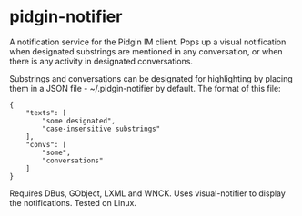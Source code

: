 pidgin-notifier
===============

A notification service for the Pidgin IM client. Pops up a visual notification
when designated substrings are mentioned in any conversation, or when there is
any activity in designated conversations.

Substrings and conversations can be designated for highlighting by placing them
in a JSON file - ~/.pidgin-notifier by default. The format of this file:

    {
        "texts": [
            "some designated",
            "case-insensitive substrings"
        ],
        "convs": [
            "some",
            "conversations"
        ]
    }

Requires DBus, GObject, LXML and WNCK. Uses visual-notifier to display the
notifications. Tested on Linux.
